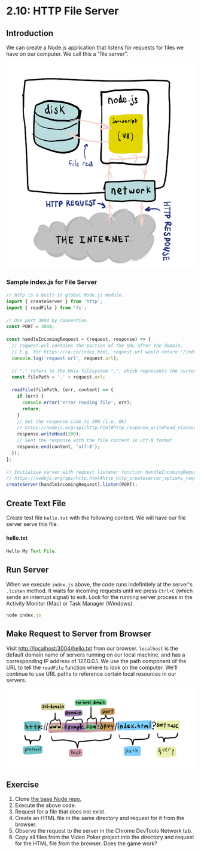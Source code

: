 # 2.10: HTTP File Server

## Introduction

We can create a Node.js application that listens for requests for files we have on our computer. We call this a "file server".

![The Node.js file server on our computer can serve local files to computers that request on the Internet.](../.gitbook/assets/file-server-node.jpg)

### Sample index.js for File Server

```javascript
// http is a built-in global Node.js module.
import { createServer } from 'http';
import { readFile } from 'fs';

// Use port 3004 by convention.
const PORT = 3004;

const handleIncomingRequest = (request, response) => {
  // request.url contains the portion of the URL after the domain.
  // E.g. for https://ra.co/index.html, request.url would return "/index.html".
  console.log('request url', request.url);

  // "." refers to the Unix filesystem ".", which represents the current directory.
  const filePath = '.' + request.url;

  readFile(filePath, (err, content) => {
    if (err) {
      console.error('error reading file', err);
      return;
    }
    // Set the response code to 200 (i.e. OK)
    // https://nodejs.org/api/http.html#http_response_writehead_statuscode_statusmessage_headers
    response.writeHead(200);
    // Sent the response with the file content in utf-8 format
    response.end(content, 'utf-8');
  });
};

// Initialise server with request listener function handleIncomingRequest
// https://nodejs.org/api/http.html#http_http_createserver_options_requestlistener
createServer(handleIncomingRequest).listen(PORT);
```

## Create Text File

Create text file `hello.txt` with the following content. We will have our file server serve this file.

#### hello.txt

```javascript
Hello My Text File.
```

## Run Server

When we execute `index.js` above, the code runs indefinitely at the server's `.listen` method. It waits for incoming requests until we press `Ctrl+C` \(which sends an interrupt signal\) to exit. Look for the running server process in the Activity Monitor \(Mac\) or Task Manager \(Windows\).

```javascript
node index.js
```

## Make Request to Server from Browser

Visit [http://localhost:3004/hello.txt](http://localhost:3004/hello.txt) from our browser. `localhost` is the default domain name of servers running on our local machine, and has a corresponding IP address of 127.0.0.1. We use the path component of the URL to tell the `readFile` function where to look on the computer. We'll continue to use URL paths to reference certain local resources in our servers.

![](../.gitbook/assets/urls.jpg)

## Exercise

1. Clone [the base Node repo.](https://github.com/rocketacademy/base-node-bootcamp)
2. Execute the above code.
3. Request for a file that does not exist.
4. Create an HTML file in the same directory and request for it from the browser.
5. Observe the request to the server in the Chrome DevTools Network tab.
6. Copy all files from the Video Poker project into the directory and request for the HTML file from the browser. Does the game work?


